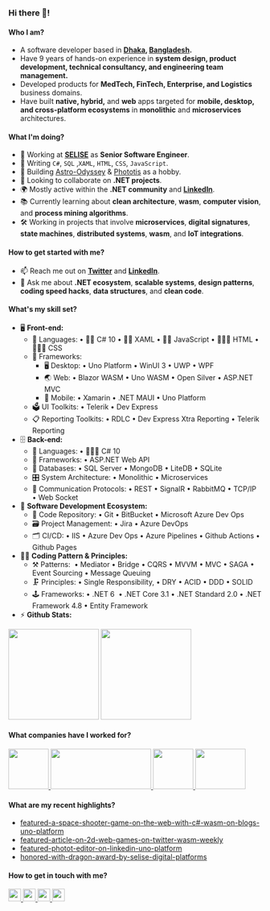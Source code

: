 ### Hi there 👋!

<!--
**asadullahrifat89/asadullahrifat89** is a ✨ _special_ ✨ repository because its `README.md` (this file) appears on your GitHub profile.

Here are some ideas to get you started:
-->
#### Who I am?
- A software developer based in **[Dhaka](https://en.wikipedia.org/wiki/Dhaka), [Bangladesh](https://en.wikipedia.org/wiki/Bangladesh).** 
- Have 9 years of hands-on experience in **system design, product development, technical consultancy, and engineering team management.** 
- Developed products for **MedTech, FinTech, Enterprise, and Logistics** business domains.
- Have built **native, hybrid,** and **web** apps targeted for **mobile, desktop, and cross-platform ecosystems** in **monolithic** and **microservices** architectures.

#### What I'm doing?
- 🏢 Working at **[SELISE](https://selise.ch/)** as **Senior Software Engineer**.
- 🔭 Writing `C#`, `SQL` ,`XAML`, `HTML`, `CSS`, `JavaScript`.
- 🥰 Building [Astro-Odyssey](https://github.com/asadullahrifat89/Astro-Odyssey-Uno-Platform) & [Phototis](https://github.com/asadullahrifat89/Phototis-Uno-Platform) as a hobby.
- 👯 Looking to collaborate on **.NET projects**.
- 🌍 Mostly active within the **.NET community** and **[LinkedIn](https://www.linkedin.com/in/asadullah-rifat)**.
- 📚 Currently learning about **clean architecture**, **wasm**, **computer vision**, and **process mining algorithms**.
- 🛠️ Working in projects that involve **microservices**, **digital signatures**, **state machines**, **distributed systems**, **wasm**, and **IoT integrations**.

#### How to get started with me?
- 📫 Reach me out on **[Twitter](https://twitter.com/anonymus_7)** and **[LinkedIn](https://www.linkedin.com/in/asadullah-rifat)**.
- 💬 Ask me about **.NET ecosystem**, **scalable systems**, **design patterns**, **coding speed hacks**, **data structures**, and **clean code**.

#### What's my skill set?
- 🖥 **Front-end:** 
  - 📜 Languages: • 🧙🏻 C# 10 • 👨‍🏭 XAML • 👨‍🔧 JavaScript • 🧚🏻‍♂️ HTML • 👨🏻‍🎨 CSS
  - 🔬 Frameworks:   
    - 🖥 Desktop: • Uno Platform • WinUI 3 • UWP • WPF 
    - 🌏 Web: • Blazor WASM • Uno WASM • Open Silver • ASP.NET MVC  
    - 📱 Mobile: • Xamarin • .NET MAUI • Uno Platform
  - 🗳 UI Toolkits: • Telerik • Dev Express
  - 📋 Reporting Toolkits: • RDLC • Dev Express Xtra Reporting • Telerik Reporting
- 🗄️ **Back-end:**
  - 📜 Languages: • 🧙🏻‍♂️ C# 10
  - 🔭 Frameworks: • ASP.NET Web API
  - 💾 Databases: • SQL Server • MongoDB • LiteDB • SQLite
  - 🎛 System Architecture: • Monolithic • Microservices
  - 🔌 Communication Protocols: • REST • SignalR • RabbitMQ • TCP/IP • Web Socket
- 🎡 **Software Development Ecosystem:**
  - 📁 Code Repository: • Git • BitBucket • Microsoft Azure Dev Ops
  - 🗃 Project Management: • Jira • Azure DevOps
  - 🗂 CI/CD: • IIS • Azure Dev Ops • Azure Pipelines • Github Actions • Github Pages
- 🧙‍♂️ **Coding Pattern & Principles:**
  - ⚒ Patterns:  • Mediator • Bridge • CQRS • MVVM • MVC • SAGA • Event Sourcing • Message Queuing
  - 🗜 Principles: • Single Responsibility, • DRY • ACID • DDD • SOLID
  - 🕹 Frameworks: • .NET 6  • .NET Core 3.1 • .NET Standard 2.0 • .NET Framework 4.8 • Entity Framework
- ⚡ **Github Stats:**
<p float="left">
<img height="180em" src="https://github-readme-stats.vercel.app/api?username=asadullahrifat89&show_icons=true&hide_border=true&&count_private=true&include_all_commits=true" /> 
<img height="180em" src="https://github-readme-stats.vercel.app/api/top-langs/?username=asadullahrifat89&show_icons=true&hide_border=true&layout=compact&langs_count=8"/>
</p>

#### What companies have I worked for?
<p left="center">
  <a href="https://selise.ch/">
    <img src="https://media.flughafen-zuerich.ch/-/jssmedia/airport/portal/logos/circle/selise_zugeschnitten.png?vs=1&rev=8557543d724f4c918b6aac0f2fcebc7d" height=80>   </a> 
  <a href="https://3ssoftltd.com">
    <img src="https://3ssoftltd.com/wp-content/uploads/2021/08/logo-1.svg" height=80 width=200>
  </a>
  <a href="https://futurestartup.com/2015/05/20/this-startup-aims-to-solve-dhakas-traffic-problem-with-an-app-but-there-is-more-to-it/">
    <img src="https://is1-ssl.mzstatic.com/image/thumb/Purple49/v4/13/7e/6d/137e6dca-2956-bfec-a0bd-57d37ab63af0/source/512x512bb.jpg" height=80> 
  </a>
  <a href="https://www.celimited.com/">
    <img src="https://media-exp2.licdn.com/dms/image/C560BAQHExv1q9hPJsQ/company-logo_200_200/0/1596953488512?e=2147483647&v=beta&t=C1nc6JqP2kkOx1vGFxtL0iAqNIhB_Ulv62xyAm_hkNA" height=80 width=100>
  </a>
</p>

#### What are my recent highlights?
- [featured-a-space-shooter-game-on-the-web-with-c#-wasm-on-blogs-uno-platform](https://platform.uno/blog/a-space-shooter-game-on-the-web-with-c-wasm-and-uno-platform/)
- [featured-article-on-2d-web-games-on-twitter-wasm-weekly](https://twitter.com/WasmWeekly/status/1560266404171231232)
- [featured-photot-editor-on-linkedin-uno-platform](https://www.linkedin.com/posts/uno-platform_its-always-such-a-pleasure-to-see-what-our-activity-6963517756608495616-vfbo?utm_source=linkedin_share&utm_medium=member_desktop_web)
- [honored-with-dragon-award-by-selise-digital-platforms](https://www.linkedin.com/posts/asadullah-rifat_people-tech-culture-activity-6962505193817071616-ymfj?utm_source=linkedin_share&utm_medium=member_desktop_web)

#### How to get in touch with me?
<p left="center">
<a href="https://twitter.com/anonymus_7">
  <img src="https://img.shields.io/badge/twitter-%231DA1F2.svg?&style=for-the-badge&logo=twitter&logoColor=white" height=25">
</a> 
<a href="https://www.linkedin.com/in/asadullah-rifat">
  <img src="https://img.shields.io/badge/linkedin-%230077B5.svg?&style=for-the-badge&logo=linkedin&logoColor=white" height=25>
</a> 
<a href="https://www.facebook.com/Anonymus7/">
  <img src="https://img.shields.io/badge/Facebook-1877F2?style=for-the-badge&logo=facebook&logoColor=white" height=25>
</a>
<a href="mailto:asadullah.rifat@selise.ch">
  <img src="	https://img.shields.io/badge/Gmail-D14836?style=for-the-badge&logo=gmail&logoColor=white" height=25>
</a>
</p>
